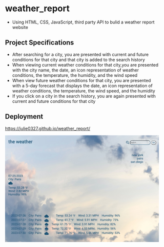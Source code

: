 # weather_report
* Using HTML, CSS, JavaScript, third party API to bulid a weather report website
## Project Specifications
* After searching for a city, you are presented with current and future conditions for that city and that city is added to the search history
* When viewing current weather conditions for that city,you are presented with the city name, the date, an icon representation of weather conditions, the temperature, the humidity, and the wind speed
* When view future weather conditions for that city, you are presented with a 5-day forecast that displays the date, an icon representation of weather conditions, the temperature, the wind speed, and the humidity
* If you click on a city in the search history, you are again presented with current and future conditions for that city
## Deployment
https://julie0327.github.io/weather_report/

![](https://github.com/julie0327/weather_report/blob/main/WeChatdedc39c2ddf2a4a5f4e18d1b0e71afdc.jpg)
